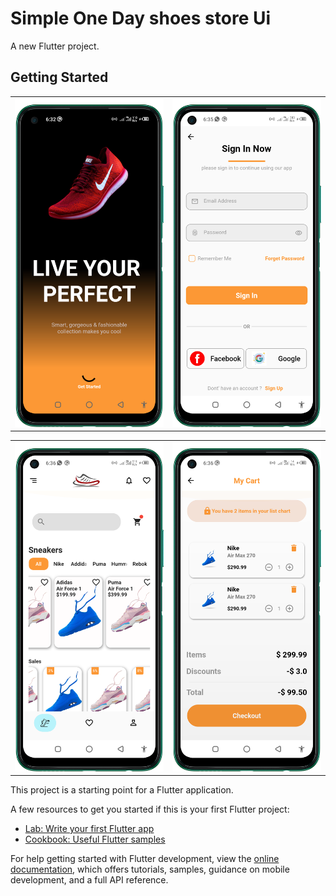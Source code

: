# Simple One Day shoes store Ui

A new Flutter project.

## Getting Started

 <table style='border:none;width:100%'>
  <td style='width:24%;'>
   <img style='width:100%;' src='shoes store1.png'>
  </td>
  <td style='width:24%;'>
  <img style='width:100%;' src='shoes store2.png'>
  </td>
</table>

 <table style='border:none;width:100%'>
  <td style='width:24%;'>
   <img style='width:100%;' src='shoes store4.png'>
  </td>
  <td style='width:24%;'>
   <img style='width:100%;' src='shoes store5.png'>
  </td>
</table>

This project is a starting point for a Flutter application.

A few resources to get you started if this is your first Flutter project:

- [Lab: Write your first Flutter app](https://docs.flutter.dev/get-started/codelab)
- [Cookbook: Useful Flutter samples](https://docs.flutter.dev/cookbook)

For help getting started with Flutter development, view the
[online documentation](https://docs.flutter.dev/), which offers tutorials,
samples, guidance on mobile development, and a full API reference.
